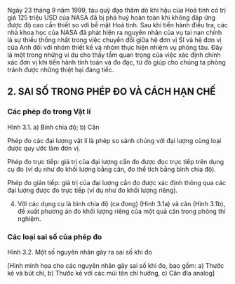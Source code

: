 Ngày 23 tháng 9 năm 1999, tàu quỹ đạo thăm dò khí hậu của Hoả tinh có trị giá 125 triệu USD của NASA đã bị phá huỷ hoàn toàn khi không đáp ứng được độ cao cần thiết so với bề mặt Hoả tinh. Sau khi tiến hành điều tra, các nhà khoa học của NASA đã phát hiện ra nguyên nhân của vụ tai nạn chính là sự thiếu thống nhất trong việc chuyển đổi giữa hệ đơn vị SI và hệ đơn vị của Anh đối với nhóm thiết kế và nhóm thực hiện nhiệm vụ phóng tàu. Đây là một trong những ví dụ cho thấy tầm quan trọng của việc xác định chính xác đơn vị khi tiến hành tính toán và đo đạc, từ đó giúp cho chúng ta phòng tránh được những thiệt hại đáng tiếc.

## 2. SAI SỐ TRONG PHÉP ĐO VÀ CÁCH HẠN CHẾ

### Các phép đo trong Vật lí

Hình 3.1. a) Bình chia độ; b) Cân

Phép đo các đại lượng vật lí là phép so sánh chúng với đại lượng cùng loại được quy ước làm đơn vị.

Phép đo trực tiếp: giá trị của đại lượng cần đo được đọc trực tiếp trên dụng cụ đo (ví dụ như đo khối lượng bằng cân, đo thể tích bằng bình chia độ).

Phép đo gián tiếp: giá trị của đại lượng cần đo được xác định thông qua các đại lượng được đo trực tiếp (ví dụ như đo khối lượng riêng).

4. Với các dụng cụ là bình chia độ (ca đong) (Hình 3.1a) và cân (Hình 3.1b), đề xuất phương án đo khối lượng riêng của một quả cân trong phòng thí nghiệm.

### Các loại sai số của phép đo

Hình 3.2. Một số nguyên nhân gây ra sai số khi đo

[Hình minh họa cho các nguyên nhân gây sai số khi đo, bao gồm: a) Thước kẻ và bút chì, b) Thước kẻ với các mũi tên chỉ hướng, c) Cân đĩa analog]